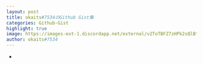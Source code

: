 ```yaml
---
layout: post
title: okaits#7534のGithub Gist集
categories: Github-Gist
highlight: true
image: https://images-ext-1.discordapp.net/external/v2ToTBFZ7zHPk2sQlBt80EaH2hhwBfD3Zdf1J_uxMxs/https/github.githubassets.com/images/modules/gists/gist-og-image.png
author: okaits#7534
---
```


   <!-- EthereumAds -->
   <div id="EthereumAds-linuxcodevblog"></div>
   <script src="https://ethereumads.com/adviewer.js">
   </script>
   <script>
       EthereumAds.initAdSlot({
           acceptedCurrencies: ["ALL"], // option ALL for all whitelisted tokens, ETH for Ethereum, DAI for DAI Stablecoin
           //validatorEndpoint:"", // optional custom validator
           mediaType: "image_320x50",
           fallback: "default", // default, none, custom url
           slot: "linuxcodevblog",
           address: "0xd404f198c4f580727eb11cd69b581d5f10c7efd9",
           platform: "",
           affiliate: "",
           keywords:"", //comma separatedy
           adult: false,
           version: "1.00"
       });
       /*
        for responsive ads add and adjust this according to your needs:
        responsive: [
            { mediaType: "image_728x90", minWidth: 728 },
            { mediaType: "image_300x600" }
        ],
       */
   </script>
   <!-- /EthereumAds -->  
<ul>
  <li><script src="https://gist.github.com/okaits/bfbf92846e72d2c3a1588b661ed1ab0a.js"></script></li>
</ul>
